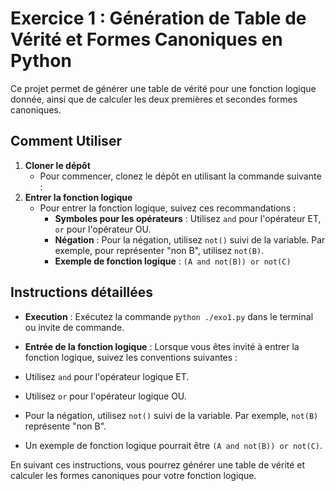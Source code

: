 # Exercice 1 : Génération de Table de Vérité et Formes Canoniques en Python

Ce projet permet de générer une table de vérité pour une fonction logique donnée, ainsi que de calculer les deux premières et secondes formes canoniques.

## Comment Utiliser

1. **Cloner le dépôt**
   - Pour commencer, clonez le dépôt en utilisant la commande suivante :
2. **Entrer la fonction logique**
   - Pour entrer la fonction logique, suivez ces recommandations :
     - **Symboles pour les opérateurs** : Utilisez `and` pour l'opérateur ET, `or` pour l'opérateur OU.
     - **Négation** : Pour la négation, utilisez `not()` suivi de la variable. Par exemple, pour représenter "non B", utilisez `not(B)`.
     - **Exemple de fonction logique** : `(A and not(B)) or not(C)`

## Instructions détaillées

- **Execution** : Exécutez la commande `python ./exo1.py` dans le terminal ou invite de commande.

- **Entrée de la fonction logique** : Lorsque vous êtes invité à entrer la fonction logique, suivez les conventions suivantes :
 - Utilisez `and` pour l'opérateur logique ET.
 - Utilisez `or` pour l'opérateur logique OU.
 - Pour la négation, utilisez `not()` suivi de la variable. Par exemple, `not(B)` représente "non B".
 - Un exemple de fonction logique pourrait être `(A and not(B)) or not(C)`.

En suivant ces instructions, vous pourrez générer une table de vérité et calculer les formes canoniques pour votre fonction logique.
